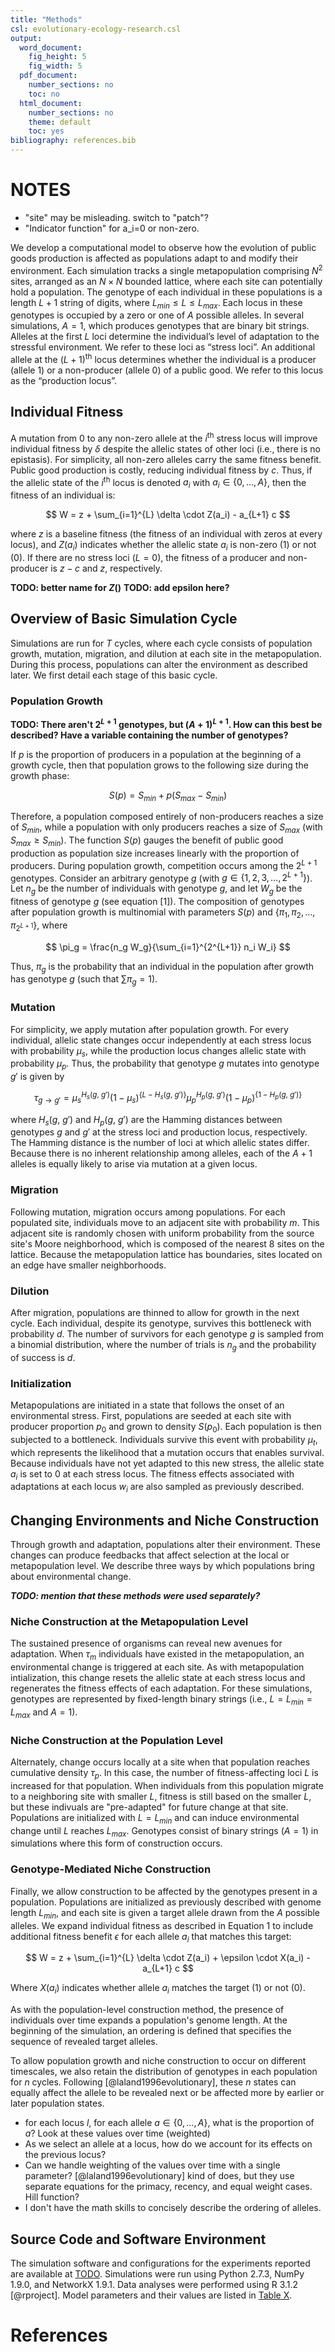 ```yaml
---
title: "Methods"
csl: evolutionary-ecology-research.csl
output:
  word_document:
    fig_height: 5
    fig_width: 5
  pdf_document:
    number_sections: no
    toc: no
  html_document:
    number_sections: no
    theme: default
    toc: yes
bibliography: references.bib
---
```

# NOTES
* "site" may be misleading. switch to "patch"?
* "Indicator function" for a_i=0 or non-zero.

We develop a computational model to observe how the evolution of public goods production is affected as populations adapt to and modify their environment. Each simulation tracks a single metapopulation comprising $N^2$ sites, arranged as an $N×N$ bounded lattice, where each site can potentially hold a population. The genotype of each individual in these populations is a length $L+1$ string of digits, where $L_{min} \le L \le L_{max}$. Each locus in these genotypes is occupied by a zero or one of $A$ possible alleles. In several simulations, $A=1$, which produces genotypes that are binary bit strings. Alleles at the first $L$ loci determine the individual’s level of adaptation to the stressful environment. We refer to these loci as “stress loci”. An additional allele at the $(L+1)$<sup>th</sup> locus determines whether the individual is a producer (allele $1$) or a non-producer (allele $0$) of a public good. We refer to this locus as the “production locus”.


## Individual Fitness
A mutation from $0$ to any non-zero allele at the $i$<sup>th</sup> stress locus will improve individual fitness by $\delta$ despite the allelic states of other loci (i.e., there is no epistasis). For simplicity, all non-zero alleles carry the same fitness benefit. Public good production is costly, reducing individual fitness by $c$. Thus, if the allelic state of the $i$<sup>th</sup> locus is denoted $a_i$ with $a_i \in \{0, \ldots, A\}$, then the fitness of an individual is:

$$
W = z + \sum_{i=1}^{L} \delta \cdot Z(a_i) - a_{L+1} c
$$

where $z$ is a baseline fitness (the fitness of an individual with zeros at every locus), and $Z(a_i)$ indicates whether the allelic state $a_i$ is non-zero ($1$) or not ($0$). If there are no stress loci ($L=0$), the fitness of a producer and non-producer is $z-c$ and $z$, respectively.

**TODO: better name for $Z()$**
**TODO: add epsilon here?**

## Overview of Basic Simulation Cycle

Simulations are run for $T$ cycles, where each cycle consists of population growth, mutation, migration, and dilution at each site in the metapopulation. During this process, populations can alter the environment as described later. We first detail each stage of this basic cycle.


### Population Growth

**TODO: There aren't $2^{L+1}$ genotypes, but $(A+1)^{L+1}$. How can this best be described? Have a variable containing the number of genotypes?**

If $p$ is the proportion of producers in a population at the beginning of a growth cycle, then that population grows to the following size during the growth phase:

$$
S(p) = S_{min} + p (S_{max} - S_{min})
$$

Therefore, a population composed entirely of non-producers reaches a size of $S_{min}$, while a population with only producers reaches a size of $S_{max}$ (with $S_{max} \ge S_{min}$). The function $S(p)$ gauges the benefit of public good production as population size increases linearly with the proportion of producers. During population growth, competition occurs among the $2^{L+1}$ genotypes. Consider an arbitrary genotype $g$ (with $g \in \{1, 2, 3, \ldots, 2^{L+1}\}$). Let $n_g$ be the number of individuals with genotype $g$, and let $W_g$ be the fitness of genotype $g$ (see equation [1]). The composition of genotypes after population growth is multinomial with parameters $S(p)$ and $\{\pi_1, \pi_2, \ldots, \pi_{2^{L+1}}\}$, where

$$
\pi_g = \frac{n_g W_g}{\sum_{i=1}^{2^{L+1}} n_i W_i}
$$

Thus, $\pi_g$ is the probability that an individual in the population after growth has genotype $g$ (such that $\sum \pi_g = 1$).


### Mutation

For simplicity, we apply mutation after population growth. For every individual, allelic state changes occur independently at each stress locus with probability $\mu_{s}$, while the production locus changes allelic state with probability $\mu_{p}$. Thus, the probability that genotype $g$ mutates into genotype $g'$ is given by

$$
\tau_{g \rightarrow g'} = \mu_{s}^{H_{s}(g,~g')}(1-\mu_{s})^{\{L-H_{s}(g,~g')\}} \mu_{p}^{H_{p}(g,~g')} (1-\mu_{p})^{\{1-H_{p}(g,~g')\}}
$$

where $H_{s}(g,~g')$ and $H_{p}(g,~g')$ are the Hamming distances between genotypes $g$ and $g'$ at the stress loci and production locus, respectively. The Hamming distance is the number of loci at which allelic states differ. Because there is no inherent relationship among alleles, each of the $A + 1$ alleles is equally likely to arise via mutation at a given locus.


### Migration

Following mutation, migration occurs among populations. For each populated site, individuals move to an adjacent site with probability $m$. This adjacent site is randomly chosen with uniform probability from the source site's Moore neighborhood, which is composed of the nearest 8 sites on the lattice. Because the metapopulation lattice has boundaries, sites located on an edge have smaller neighborhoods.


### Dilution

After migration, populations are thinned to allow for growth in the next cycle. Each individual, despite its genotype, survives this bottleneck with probability $d$. The number of survivors for each genotype $g$ is sampled from a binomial distribution, where the number of trials is $n_g$ and the probability of success is $d$.


### Initialization

Metapopulations are initiated in a state that follows the onset of an environmental stress. First, populations are seeded at each site with producer proportion $p_{0}$ and grown to density $S(p_{0})$. Each population is then subjected to a bottleneck. Individuals survive this event with probability $\mu_{t}$, which represents the likelihood that a mutation occurs that enables survival. Because individuals have not yet adapted to this new stress, the allelic state $a_{i}$ is set to $0$ at each stress locus. The fitness effects associated with adaptations at each locus $w_{i}$ are also sampled as previously described.


## Changing Environments and Niche Construction

Through growth and adaptation, populations alter their environment. These changes can produce feedbacks that affect selection at the local or metapopulation level. We describe three ways by which populations bring about environmental change.

***TODO: mention that these methods were used separately?***

### Niche Construction at the Metapopulation Level

The sustained presence of organisms can reveal new avenues for adaptation. When $\tau_{m}$ individuals have existed in the metapopulation, an environmental change is triggered at each site. As with metapopulation intialization, this change resets the allelic state at each stress locus and regenerates the fitness effects of each adaptation. For these simulations, genotypes are represented by fixed-length binary strings (i.e., $L = L_{min} = L_{max}$ and $A = 1$).


### Niche Construction at the Population Level

Alternately, change occurs locally at a site when that population reaches cumulative density $\tau_{p}$. In this case, the number of fitness-affecting loci $L$ is increased for that population. When individuals from this population migrate to a neighboring site with smaller $L$, fitness is still based on the smaller $L$, but these indivuals are "pre-adapted" for future change at that site. Populations are initialized with $L = L_{min}$ and can induce environmental change until $L$ reaches $L_{max}$. Genotypes consist of binary strings ($A = 1$) in simulations where this form of construction occurs.


### Genotype-Mediated Niche Construction

Finally, we allow construction to be affected by the genotypes present in a population. Populations are initialized as previously described with genome length $L_{min}$, and each site is given a target allele drawn from the $A$ possible alleles. We expand individual fitness as described in Equation 1 to include additional fitness benefit $\epsilon$ for each allele $a_{i}$ that matches this target:

$$
W = z + \sum_{i=1}^{L} \delta \cdot Z(a_i) + \epsilon \cdot X(a_i) - a_{L+1} c
$$

Where $X(a_i)$ indicates whether allele $a_{i}$ matches the target ($1$) or not ($0$).

As with the population-level construction method, the presence of individuals over time expands a population's genome length. At the beginning of the simulation, an ordering is defined that specifies the sequence of revealed target alleles. 

To allow population growth and niche construction to occur on different timescales, we also retain the distribution of genotypes in each population for $n$ cycles. Following [@laland1996evolutionary], these $n$ states can equally affect the allele to be revealed next or be affected more by earlier or later population states.


* for each locus $l$, for each allele $a \in \{0, \ldots, A\}$, what is the proportion of $a$? Look at these values over time (weighted)
* As we select an allele at a locus, how do we account for its effects on the previous locus?
* Can we handle weighting of the values over time with a single parameter? [@laland1996evolutionary] kind of does, but they use separate equations for the primacy, recency, and equal weight cases. Hill function?
* I don't have the math skills to concisely describe the ordering of alleles.




## Source Code and Software Environment

The simulation software and configurations for the experiments reported are available at [TODO](TODO). Simulations were run using Python 2.7.3, NumPy 1.9.0, and NetworkX 1.9.1. Data analyses were performed using R 3.1.2 [@rproject]. Model parameters and their values are listed in [Table X](https://github.com/briandconnelly/nicheconstruct/blob/master/paper/table_of_parameters.md).

# References
